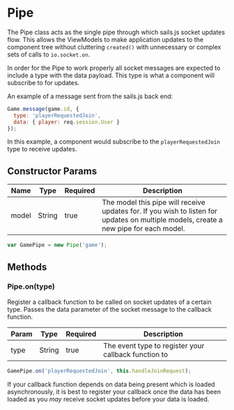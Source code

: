 
# Pipe

The Pipe class acts as the single pipe through which sails.js socket updates flow. This allows the ViewModels to make application updates to the component tree without cluttering `created()` with unnecessary or complex sets of calls to `io.socket.on`.

In order for the Pipe to work properly all socket messages are expected to include a type with the data payload. This type is what a component will subscribe to for updates.

An example of a message sent from the sails.js back end:

```javascript
Game.message(game.id, {
  type: 'playerRequestedJoin',
  data: { player: req.session.User }
});
```

In this example, a component would subscribe to the `playerRequestedJoin` type to receive updates.

## Constructor Params

Name | Type | Required | Description
---- | ---- | -------- | -----------
model | String | true | The model this pipe will receive updates for. If you wish to listen for updates on multiple models, create a new pipe for each model.

```javascript
var GamePipe = new Pipe('game');
```

## Methods

### Pipe.on(type)

Register a callback function to be called on socket updates of a certain type. Passes the data parameter of the socket message to the callback function.

Param | Type | Required | Description
----- | ---- | -------- | -----------
type | String | true | The event type to register your callback function to

```javascript
GamePipe.on('playerRequestedJoin', this.handleJoinRequest);
```

If your callback function depends on data being present which is loaded asynchronously, it is best to register your callback once the data has been loaded as you _may_ receive socket updates before your data is loaded.
